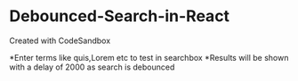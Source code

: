 # Debounced-Search-in-React
Created with CodeSandbox

*Enter terms like quis,Lorem etc to test in searchbox
*Results will be shown with a delay of 2000 as search is debounced
